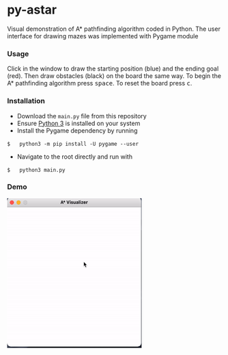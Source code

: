 # py-astar
Visual demonstration of A* pathfinding algorithm coded in Python. The user interface for drawing mazes was implemented with Pygame module
### Usage
Click in the window to draw the starting position (blue) and the ending goal (red). Then draw obstacles (black) on the board the same way. To begin the A* pathfinding algorithm press <kbd>space</kbd>. To reset the board press <kbd>c</kbd>.
### Installation
- Download the `main.py` file from this repository
- Ensure [Python 3](https://www.python.org/downloads/) is installed on your system
- Install the Pygame dependency by running
```
$   python3 -m pip install -U pygame --user
```
- Navigate to the root directly and run with
```
$   python3 main.py
```
### Demo
<img src="/demo/demo2.gif" width="315" height="350"/>

